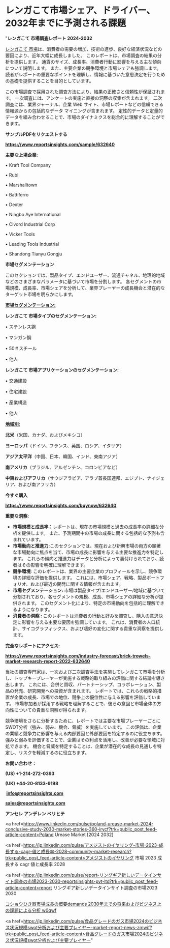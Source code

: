 # レンガこて市場シェア、ドライバー、2032年までに予測される課題

"<strong>レンガこて 市場調査レポート 2024-2032</strong>

<a href=https://www.reportsinsights.com/sample/632640>レンガこて 市場</a>は、消費者の需要の増加、技術の進歩、良好な経済状況などの要因により、近年大幅に成長しました。 このレポートは、市場調査の結果の分析を提供します。 通貨のサイズ、成長率、消費者行動に影響を与える主な傾向について説明します。 また、主要企業の競争環境と市場シェアも強調します。 読者がレポートの重要なポイントを理解し、情報に基づいた意思決定を行うための基礎を提供することを目的としています。

この市場調査で採用された調査方法により、結果の正確さと信頼性が保証されます。 一次調査には、アンケートの実施と直接の洞察の収集が含まれます。 二次調査には、業界ジャーナル、企業 Web サイト、市場レポートなどの信頼できる情報源からの包括的なデータ マイニングが含まれます。 定性的データと定量的データを組み合わせることで、市場のダイナミクスを総合的に理解することができます。

<strong><b>サンプルPDFをリクエストする</b></strong>

<a href=https://www.reportsinsights.com/sample/632640><strong><u>https://www.reportsinsights.com/sample/632640</u></strong></a>

<strong>主要な上場企業:</strong>

• Kraft Tool Company

• Rubi

• Marshalltown

• Battiferro

• Dexter

• Ningbo Aye International

• Civord Industrial Corp

• Vicker Tools

• Leading Tools Industrial

• Shandong Tianyu Gongju

<strong>市場セグメンテーション</strong>

このセクションでは、製品タイプ、エンドユーザー、流通チャネル、地理的地域などのさまざまなパラメータに基づいて市場を分割します。 各セグメントの市場規模、成長率、市場シェアを分析して、業界プレーヤーの成長機会と潜在的なターゲット市場を明らかにします。

<strong><u>市場セグメンテーション</u></strong><strong><u>:</u></strong>

<strong>レンガこて 市場タイプのセグメンテーション:</strong>

• ステンレス鋼

• マンガン鋼

• 50＃スチール

• 他人

<strong>レンガこて 市場アプリケーションのセグメンテーション:</strong>

• 交通建設

• 住宅建設

• 産業構造

• 他人

<strong><u>地域別</u></strong><strong><u>:</u></strong>

<strong>北米</strong>（米国、カナダ、およびメキシコ）

<strong>ヨーロッパ</strong>（ドイツ、フランス、英国、ロシア、イタリア）

<strong>アジア太平洋</strong>（中国、日本、韓国、インド、東南アジア）

<strong>南アメリカ</strong>（ブラジル、アルゼンチン、コロンビアなど）

<strong>中東およびアフリカ</strong>（サウジアラビア、アラブ首長国連邦、エジプト、ナイジェリア、および南アフリカ）

<strong>今すぐ購入</strong>

<a href=https://www.reportsinsights.com/buynow/632640><strong><u>https://www.reportsinsights.com/buynow/632640</u></strong></a>

<strong>重要な洞察:</strong>
<ul>
  <li><strong>市場規模と成長率：</strong>レポートは、現在の市場規模と過去の成長率の詳細な分析を提供します。 また、予測期間中の市場の成長に関する包括的な予測も含まれています。</li>
  <li><strong>市場動向と推進力:</strong>このセクションでは、現在および新興市場の両方の顕著な市場動向に焦点を当て、市場の成長に影響を与える主要な推進力を特定します。 これらの傾向と推進力はデータと分析によって裏付けられており、読者はその影響を明確に理解できます。</li>
  <li><strong>競争環境</strong>: このレポートは、業界の主要企業のプロフィールを示し、競争環境の詳細な評価を提供します。 これには、市場シェア、戦略、製品ポートフォリオ、および最近の開発に関する情報が含まれます。</li>
  <li><strong>市場セグメンテーション: </strong>市場は製品タイプ/エンドユーザー/地域に基づいて分割されており、各セグメントの規模、成長、市場シェアの詳細な分析が提供されます。 このセグメント化により、特定の市場動向を包括的に理解できるようになります。</li>
  <li><strong>消費者の洞察 : </strong>このレポートは消費者の行動と好みを調査し、購入の意思決定に影響を与える主要な要因を強調しています。 これは、消費者の人口統計、サイコグラフィックス、および嗜好の変化に関する貴重な洞察を提供します。</li>
</ul>
<strong>完全なレポートにアクセス:</strong>

<a href=https://www.reportsinsights.com/industry-forecast/brick-trowels-market-research-report-2022-632640><strong><u><b>https://www.reportsinsights.com/industry-forecast/brick-trowels-market-research-report-2022-632640</b></u></strong></a>

当社の調査専門家は、一次および二次調査手法を実施してレンガこて市場を分析し、トップキープレーヤーが実施する戦略的取り組みの評価に関する結論を導き出します。 これには、合併と買収、パートナーシップ、コラボレーション、製品の発売、研究開発への投資が含まれます。 レポートでは、これらの戦略的措置が企業の成長、市場での地位、競争上の優位性に与える影響を評価しています。 市場参加者が採用する戦略を理解することで、彼らの意図と市場全体の方向性についての貴重な洞察が得られます。

競争環境をさらに分析するために、レポートでは主要な市場プレーヤーごとにSWOT分析（強み、弱み、機会、脅威）を実施しています。 この評価は、企業の業績と競争力に影響を与える内部要因と外部要因を特定するのに役立ちます。 強みと弱みを評価することで、企業はその利点を活用し、改善が必要な領域に対処できます。 機会と脅威を特定することは、企業が潜在的な成長の見通しを特定し、リスクを軽減するのに役立ちます。

<strong>お問い合わせ：</strong>

<strong>(US) +1-214-272-0393</strong>

<strong>(UK) +44-20-8133-9198</strong>

<strong> </strong><a href=info@reportsinsights.com><strong><u>info@reportsinsights.com</u></strong></a>

<a href=sales@reportsinsights.com><strong><u>sales@reportsinsights.com</u></strong></a>

<strong>アンセレ アンデレン ベリヒテ</strong>

<a href=https://www.linkedin.com/pulse/poland-urease-market-2024-conclusive-study-2030-market-stories-360-irycf?trk=public_post_feed-article-content>Poland Urease Market [2024 2032]</a>

<a href=https://jp.linkedin.com/pulse/アメジストのイヤリング-市場-2023-成長する-cagr-値と成長率-2028-community-market-research?trk=public_post_feed-article-content>アメジストのイヤリング 市場 2023 成長する cagr 値と成長率 2028</a>

<a href=https://jp.linkedin.com/pulse/report-リングギア新しいデータインサイト調査の市場2023-2030-reportsinsights-pvt-ltd?trk=public_post_feed-article-content>report リングギア新しいデータインサイト調査の市場2023 2030</a>

<a href=https://www.linkedin.com/pulse/コショウひき器市場成長の概要demands-2030年までの将来およびビジネス上の課題による分析-w0qwf/>コショウひき器市場成長の概要demands 2030年までの将来およびビジネス上の課題による分析 w0qwf</a>

<a href=https://jp.linkedin.com/pulse/食品グレードのガス市場2024のビジネス状況規模swot分析および主要プレイヤー-market-report-news-zmwif?trk=public_post_feed-article-content>食品グレードのガス市場2024のビジネス状況規模swot分析および主要プレイヤー</a>"
